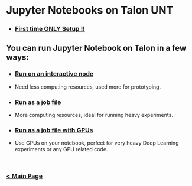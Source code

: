 # Jupyter Notebooks on Talon UNT

* ### [First time ONLY Setup !!](https://github.com/gmihaila/unt_hpc/blob/master/jupyter_notebook/first_time_use.md)

## You can run Jupyter Notebook on Talon in a few ways:

* ### [Run on an interactive node](https://github.com/gmihaila/unt_hpc/blob/master/jupyter_notebook/jupyter_interactive.md) 
 * Need less computing resources, used more for prototyping.

* ### [Run as a job file](https://github.com/gmihaila/unt_hpc/blob/master/jupyter_notebook/jupyter_job.md)
 * More computing resources, ideal for running heavy experiments.

* ### [Run as a job file with GPUs](https://github.com/gmihaila/unt_hpc/blob/master/jupyter_notebook/jupyter_job_gpu.md)
 * Use GPUs on your notebook, perfect for very heavy Deep Learning experiments or any GPU related code.


<br/>

### [< Main Page](https://github.com/gmihaila/unt_hpc)
